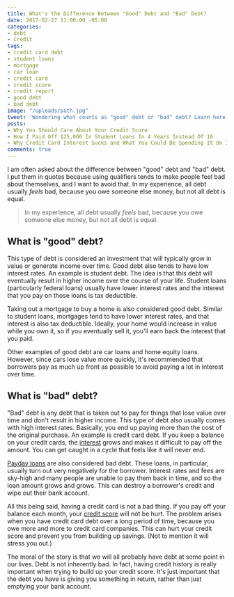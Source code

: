 ```yaml
---
title: What's the Difference Between "Good" Debt and "Bad" Debt?
date: 2017-02-27 11:00:00 -05:00
categories:
- debt
- Credit
tags:
- credit card debt
- student loans
- mortgage
- car loan
- credit card
- credit score
- credit report
- good debt
- bad debt
image: "/uploads/path.jpg"
tweet: 'Wondering what counts as "good" debt or "bad" debt? Learn here! #debt'
posts:
- Why You Should Care About Your Credit Score
- How I Paid Off $25,000 In Student Loans In 4 Years Instead Of 10
- Why Credit Card Interest Sucks and What You Could Be Spending It On Instead
comments: true
---
```


I am often asked about the difference between "good" debt and "bad" debt. I put them in quotes because using qualifiers tends to make people feel bad about themselves, and I want to avoid that.  In my experience, all debt usually *feels* bad, because you owe someone else money, but not all debt is equal.

> In my experience, all debt usually *feels* bad, because you owe someone else money, but not all debt is equal.

## What is "good" debt?

This type of debt is considered an investment that will typically grow in value or generate income over time. Good debt also tends to have low interest rates. An example is student debt. The idea is that this debt will eventually result in higher income over the course of your life. Student loans (particularly federal loans) usually have lower interest rates and the interest that you pay on those loans is tax deductible.

Taking out a mortgage to buy a home is also considered good debt. Similar to student loans, mortgages tend to have lower interest rates, and that interest is also tax deductible. Ideally, your home would increase in value while you own it, so if you eventually sell it, you'll earn back the interest that you paid.

Other examples of good debt are car loans and home equity loans. However, since cars lose value more quickly, it's recommended that borrowers pay as much up front as possible to avoid paying a lot in interest over time.

## What is "bad" debt?

"Bad" debt is any debt that is taken out to pay for things that lose value over time and don't result in higher income. This type of debt also usually comes with high interest rates. Basically, you end up paying more than the cost of the original purchase. An example is credit card debt. If you keep a balance on your credit cards, the [interest](https://www.maggiegermano.com/blog/credit-card-interest-sucks) grows and makes it difficult to pay off the amount. You can get caught in a cycle that feels like it will never end.

[Payday loans](http://www.pewtrusts.org/en/multimedia/video/2013/payday-loans-explained) are also considered bad debt. These loans, in particular, usually turn out very negatively for the borrower. Interest rates and fees are sky-high and many people are unable to pay them back in time, and so the loan amount grows and grows. This can destroy a borrower's credit and wipe out their bank account.

All this being said, having a credit card is not a bad thing. If you pay off your balance each month, your [credit score](https://www.maggiegermano.com/blog/care-about-your-credit-score) will not be hurt. The problem arises when you have credit card debt over a long period of time, because you owe more and more to credit card companies. This can hurt your credit score and prevent you from building up savings. (Not to mention it will stress you out.)

The moral of the story is that we will all probably have debt at some point in our lives. Debt is not inherently bad. In fact, having credit history is really important when trying to build up your credit score. It's just important that the debt you have is giving you something in return, rather than just emptying your bank account.